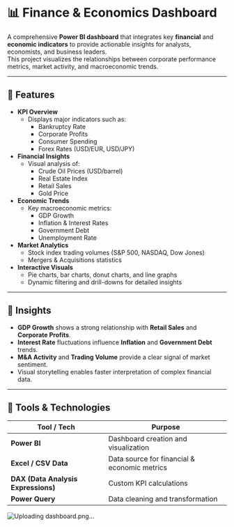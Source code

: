 # 📊 Finance & Economics Dashboard

A comprehensive **Power BI dashboard** that integrates key **financial** and **economic indicators** to provide actionable insights for analysts, economists, and business leaders.  
This project visualizes the relationships between corporate performance metrics, market activity, and macroeconomic trends.

---

## 🚀 Features

- **KPI Overview**
  - Displays major indicators such as:
    - Bankruptcy Rate  
    - Corporate Profits  
    - Consumer Spending  
    - Forex Rates (USD/EUR, USD/JPY)
- **Financial Insights**
  - Visual analysis of:
    - Crude Oil Prices (USD/barrel)  
    - Real Estate Index  
    - Retail Sales  
    - Gold Price
- **Economic Trends**
  - Key macroeconomic metrics:
    - GDP Growth  
    - Inflation & Interest Rates  
    - Government Debt  
    - Unemployment Rate
- **Market Analytics**
  - Stock index trading volumes (S&P 500, NASDAQ, Dow Jones)  
  - Mergers & Acquisitions statistics
- **Interactive Visuals**
  - Pie charts, bar charts, donut charts, and line graphs  
  - Dynamic filtering and drill-downs for detailed insights

---

## 🧠 Insights

- **GDP Growth** shows a strong relationship with **Retail Sales** and **Corporate Profits**.  
- **Interest Rate** fluctuations influence **Inflation** and **Government Debt** trends.  
- **M&A Activity** and **Trading Volume** provide a clear signal of market sentiment.  
- Visual storytelling enables faster interpretation of complex financial data.

---

## 🧩 Tools & Technologies

| Tool / Tech | Purpose |
|--------------|----------|
| **Power BI** | Dashboard creation and visualization |
| **Excel / CSV Data** | Data source for financial & economic metrics |
| **DAX (Data Analysis Expressions)** | Custom KPI calculations |
| **Power Query** | Data cleaning and transformation |<img width="585" height="332" alt="dashboard" src="https://github.com/user-attachments/assets/d1246e22-da6a-41c4-815b-58fe054a9a36" />

![Uploading dashboard.png…]()




